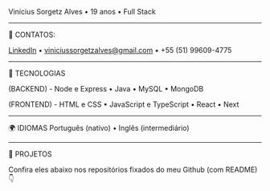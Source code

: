 Vinícius Sorgetz Alves • 19 anos • Full Stack
 
---
📧 CONTATOS:

[LinkedIn](https://www.linkedin.com/in/vinicius-sorgetz-alves-b4b895340/) • viniciussorgetzalves@gmail.com • +55 (51) 99609-4775

---
🚀 TECNOLOGIAS

(BACKEND) - Node e Express • Java • MySQL • MongoDB

(FRONTEND) - HTML e CSS • JavaScript e TypeScript • React • Next

---
🌍 IDIOMAS 
Português (nativo) • Inglês (intermediário)

---
📂 PROJETOS 

Confira eles abaixo nos repositórios fixados do meu Github (com README) 👇
